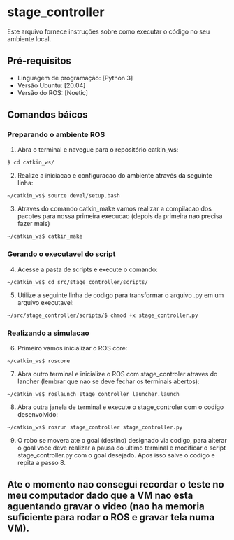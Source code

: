 # stage_controller
Este arquivo fornece instruções sobre como executar o código no seu ambiente local.

## Pré-requisitos
- Linguagem de programação: [Python 3]
- Versão Ubuntu: [20.04]
- Versão do ROS: [Noetic]

## Comandos báicos
### Preparando o ambiente ROS
1. Abra o terminal e navegue para o repositório catkin_ws:

```sheel
$ cd catkin_ws/
```
2. Realize a iniciacao e configuracao do ambiente através da seguinte linha:

```sheel
~/catkin_ws$ source devel/setup.bash 
```
3. Atraves do comando catkin_make vamos realizar a compilacao dos pacotes para nossa primeira execucao (depois da primeira nao precisa fazer mais)

```sheel
~/catkin_ws$ catkin_make
```
### Gerando o executavel do script
4. Acesse a pasta de scripts e execute o comando:

```sheel
~/catkin_ws$ cd src/stage_controller/scripts/
```
5. Utilize a seguinte linha de codigo para transformar o arquivo .py em um arquivo executavel:

```sheel
~/src/stage_controller/scripts/$ chmod +x stage_controller.py
```
### Realizando a simulacao

6. Primeiro vamos inicializar o ROS core:

```sheel
~/catkin_ws$ roscore
```

7. Abra outro terminal e inicialize o ROS com stage_controler atraves do lancher (lembrar que nao se deve fechar os terminais abertos):
```sheel
~/catkin_ws$ roslaunch stage_controller launcher.launch
```

8. Abra outra janela de terminal e execute o stage_controler com o codigo desenvolvido:
```sheel
~/catkin_ws$ rosrun stage_controller stage_controller.py
```

9. O robo se movera ate o goal (destino) designado via codigo, para alterar o goal voce deve realizar a pausa do ultimo terminal e modificar o script stage_controller.py com o goal desejado. Apos isso salve o codigo e repita a passo 8.

## Ate o momento nao consegui recordar o teste no meu computador dado que a VM nao esta aguentando gravar o video (nao ha memoria suficiente para rodar o ROS e gravar tela numa VM).

